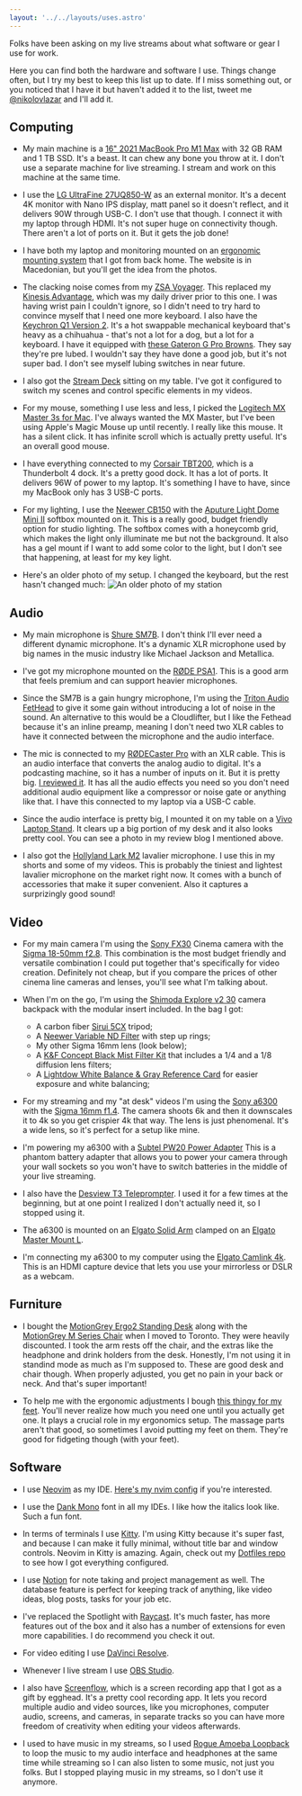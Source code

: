 ```yaml
---
layout: '../../layouts/uses.astro'
---
```


Folks have been asking on my live streams about what software or gear I use for
work.

Here you can find both the hardware and software I use. Things change often, but
I try my best to keep this list up to date. If I miss something out, or you
noticed that I have it but haven't added it to the list, tweet me
[@nikolovlazar](https://twitter.com) and I'll add it.

## Computing

- My main machine is a
  [16" 2021 MacBook Pro M1 Max](https://support.apple.com/kb/SP858?locale=en_US)
  with 32 GB RAM and 1 TB SSD. It's a beast. It can chew any bone you throw at
  it. I don't use a separate machine for live streaming. I stream and work on
  this machine at the same time.

- I use the [LG UltraFine 27UQ850-W](https://amzn.to/3H8tQxD) as an external
  monitor. It's a decent 4K monitor with Nano IPS display, matt panel so it
  doesn't reflect, and it delivers 90W through USB-C. I don't use that though. I
  connect it with my laptop through HDMI. It's not super huge on connectivity
  though. There aren't a lot of ports on it. But it gets the job done!

- I have both my laptop and monitoring mounted on an
  [ergonomic mounting system](https://ergonomics.mk/product/drzac-1-monitor-laptop-dm25l1x1/)
  that I got from back home. The website is in Macedonian, but you'll get the
  idea from the photos.

- The clacking noise comes from my [ZSA Voyager](https://zsa.io/voyager). This
  replaced my [Kinesis Advantage](https://kinesis-ergo.com/support/advantage/),
  which was my daily driver prior to this one. I was having wrist pain I
  couldn't ignore, so I didn't need to try hard to convince myself that I need
  one more keyboard. I also have the
  [Keychron Q1 Version 2](https://amzn.to/3N5Xsj5). It's a hot swappable
  mechanical keyboard that's heavy as a chihuahua - that's not a lot for a dog,
  but a lot for a keyboard. I have it equipped with
  [these Gateron G Pro Browns](https://amzn.to/3KU28pw). They say they're pre
  lubed. I wouldn't say they have done a good job, but it's not super bad. I
  don't see myself lubing switches in near future.

- I also got the [Stream Deck](https://amzn.to/3PvD8c7) sitting on my table.
  I've got it configured to switch my scenes and control specific elements in my
  videos.

- For my mouse, something I use less and less, I picked the
  [Logitech MX Master 3s for Mac](https://amzn.to/40uHbqU). I've always wanted
  the MX Master, but I've been using Apple's Magic Mouse up until recently. I
  really like this mouse. It has a silent click. It has infinite scroll which is
  actually pretty useful. It's an overall good mouse.

- I have everything connected to my [Corsair TBT200](https://amzn.to/3q94cn6),
  which is a Thunderbolt 4 dock. It's a pretty good dock. It has a lot of ports.
  It delivers 96W of power to my laptop. It's something I have to have, since my
  MacBook only has 3 USB-C ports.

- For my lighting, I use the [Neewer CB150](https://amzn.to/3Qjmugf) with the
  [Aputure Light Dome Mini II](https://amzn.to/43P7t8S) softbox mounted on it.
  This is a really good, budget friendly option for studio lighting. The softbox
  comes with a honeycomb grid, which makes the light only illuminate me but not
  the background. It also has a gel mount if I want to add some color to the
  light, but I don't see that happening, at least for my key light.

- Here's an older photo of my setup. I changed the keyboard, but the rest hasn't
  changed much: ![An older photo of my station](@/assets/studio.jpg)

## Audio

- My main microphone is [Shure SM7B](https://amzn.to/3H4Hr9p). I don't think
  I'll ever need a different dynamic microphone. It's a dynamic XLR microphone
  used by big names in the music industry like Michael Jackson and Metallica.

- I've got my microphone mounted on the [RØDE PSA1](https://amzn.to/43LYmqO).
  This is a good arm that feels premium and can support heavier microphones.

- Since the SM7B is a gain hungry microphone, I'm using the
  [Triton Audio FetHead](https://amzn.to/41An4ZN) to give it some gain without
  introducing a lot of noise in the sound. An alternative to this would be a
  Cloudlifter, but I like the Fethead because it's an inline preamp, meaning I
  don't need two XLR cables to have it connected between the microphone and the
  audio interface.

- The mic is connected to my [RØDECaster Pro](https://amzn.to/43LYmqO) with an
  XLR cable. This is an audio interface that converts the analog audio to
  digital. It's a podcasting machine, so it has a number of inputs on it. But it
  is pretty big. [I reviewed it](/blog/rodecaster-pro-review). It has all the
  audio effects you need so you don't need additional audio equipment like a
  compressor or noise gate or anything like that. I have this connected to my
  laptop via a USB-C cable.

- Since the audio interface is pretty big, I mounted it on my table on a
  [Vivo Laptop Stand](https://amzn.to/3V0bowM). It clears up a big portion of my
  desk and it also looks pretty cool. You can see a photo in my review blog I
  mentioned above.

- I also got the [Hollyland Lark M2](https://a.co/d/6bJDSBO) lavalier
  microphone. I use this in my shorts and some of my videos. This is probably
  the tiniest and lightest lavalier microphone on the market right now. It comes
  with a bunch of accessories that make it super convenient. Also it captures a
  surprizingly good sound!

## Video

- For my main camera I'm using the [Sony FX30](https://a.co/d/0GegPI3) Cinema
  camera with the [Sigma 18-50mm f2.8](https://a.co/d/cxpiZxE). This combination
  is the most budget friendly and versatile combination I could put together
  that's specifically for video creation. Definitely not cheap, but if you
  compare the prices of other cinema line cameras and lenses, you'll see what
  I'm talking about.

- When I'm on the go, I'm using the
  [Shimoda Explore v2 30](https://a.co/d/eHqjThX) camera backpack with the
  modular insert included. In the bag I got:

  - A carbon fiber [Sirui 5CX](https://a.co/d/ikpF4tZ) tripod;
  - A [Neewer Variable ND Filter](https://a.co/d/aWU43zB) with step up rings;
  - My other Sigma 16mm lens (look below);
  - A [K&F Concept Black Mist Filter Kit](https://a.co/d/0AHIVHt) that includes
    a 1/4 and a 1/8 diffusion lens filters;
  - A [Lightdow White Balance & Gray Reference Card](https://a.co/d/4pcIHvB) for
    easier exposure and white balancing;

- For my streaming and my "at desk" videos I'm using the
  [Sony a6300](https://amzn.to/3oxKFM4) with the
  [Sigma 16mm f1.4](https://amzn.to/3H4Fytd). The camera shoots 6k and then it
  downscales it to 4k so you get crispier 4k that way. The lens is just
  phenomenal. It's a wide lens, so it's perfect for a setup like mine.

- I'm powering my a6300 with a
  [Subtel PW20 Power Adapter](https://www.subtel.de/en/Power-supply-for-Sony-Alpha-A6000-A6300-A6500-A5000-A5100-Alpha-7-A7-A7s-A7II-Sony-RX10-III-915664.html)
  This is a phantom battery adapter that allows you to power your camera through
  your wall sockets so you won't have to switch batteries in the middle of your
  live streaming.

- I also have the [Desview T3 Teleprompter](https://amzn.to/3mV9zot). I used it
  for a few times at the beginning, but at one point I realized I don't actually
  need it, so I stopped using it.

- The a6300 is mounted on an [Elgato Solid Arm](https://amzn.to/43TvcGo) clamped
  on an [Elgato Master Mount L](https://amzn.to/3Amo7AM).

- I'm connecting my a6300 to my computer using the
  [Elgato Camlink 4k](https://amzn.to/3H3rVul). This is an HDMI capture device
  that lets you use your mirrorless or DSLR as a webcam.

## Furniture

- I bought the [MotionGrey Ergo2 Standing Desk](https://amzn.to/3LofCeN) along
  with the [MotionGrey M Series Chair](https://amzn.to/3LjEnJ0) when I moved to
  Toronto. They were heavily discounted. I took the arm rests off the chair, and
  the extras like the headphone and drink holders from the desk. Honestly, I'm
  not using it in standind mode as much as I'm supposed to. These are good desk
  and chair though. When properly adjusted, you get no pain in your back or
  neck. And that's super important!

- To help me with the ergonomic adjustments I bough
  [this thingy for my feet](https://amzn.to/3LnN6K6). You'll never realize how
  much you need one until you actually get one. It plays a crucial role in my
  ergonomics setup. The massage parts aren't that good, so sometimes I avoid
  putting my feet on them. They're good for fidgeting though (with your feet).

## Software

- I use [Neovim](https://neovim.io/) as my IDE.
  [Here's my nvim config](https://github.com/nikolovlazar/dotfiles) if you're
  interested.

- I use the [Dank Mono](https://philpl.gumroad.com/l/dank-mono) font in all my
  IDEs. I like how the italics look like. Such a fun font.

- In terms of terminals I use [Kitty](https://sw.kovidgoyal.net/kitty/). I'm
  using Kitty because it's super fast, and because I can make it fully minimal,
  without title bar and window controls. Neovim in Kitty is amazing. Again,
  check out my [Dotfiles repo](https://github.com/nikolovlazar/dotfiles) to see
  how I got everything configured.

- I use [Notion](https://notion.so) for note taking and project management as
  well. The database feature is perfect for keeping track of anything, like
  video ideas, blog posts, tasks for your job etc.

- I've replaced the Spotlight with [Raycast](https://raycast.com). It's much
  faster, has more features out of the box and it also has a number of
  extensions for even more capabilities. I do recommend you check it out.

- For video editing I use
  [DaVinci Resolve](https://www.blackmagicdesign.com/products/davinciresolve/).

- Whenever I live stream I use [OBS Studio](https://obsproject.com/).

- I also have [Screenflow](http://www.telestream.net/screenflow/overview.htm),
  which is a screen recording app that I got as a gift by egghead. It's a pretty
  cool recording app. It lets you record multiple audio and video sources, like
  you microphones, computer audio, screens, and cameras, in separate tracks so
  you can have more freedom of creativity when editing your videos afterwards.

- I used to have music in my streams, so I used
  [Rogue Amoeba Loopback](https://rogueamoeba.com/loopback/) to loop the music
  to my audio interface and headphones at the same time while streaming so I can
  also listen to some music, not just you folks. But I stopped playing music in
  my streams, so I don't use it anymore.
